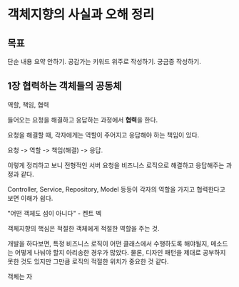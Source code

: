 # 객체지향의 사실과 오해 정리

## 목표
단순 내용 요약 안하기.
공감가는  키워드 위주로 작성하기.
궁금증 작성하기.

## 1장 협력하는 객체들의 공동체
역할, 책임, 협력

들어오는 요청을 해결하고 응답하는 과정에서 **협력**을 한다.

요청을 해결할 때, 각자에게는 역할이 주어지고 응답해야 하는 책임이 있다. 

요청 -> 역할 -> 책임(해결) -> 응답. 

이렇게 정리하고 보니 전형적인 서버 요청을 비즈니스 로직으로 해결하고 응답해주는 과정과 같다. 

Controller, Service, Repository, Model 등등이 각자의 역할을 가지고 협력한다고 보면 이해가 쉽다. 

"어떤 객체도 섬이 아니다" - 켄트 벡

객체지향의 핵심은 적절한 객체에게 적절한 역할을 주는 것. 

개발을 하다보면, 특정 비즈니스 로직이 어떤 클래스에서 수행하도록 해야될지, 메소드는 어떻게 나눠야 할지 아리송한 경우가 많았다. 물론, 디자인 패턴을 제대로 공부하지 못한 것도 있지만 그만큼 로직의 적절한 위치가 중요한 것 같다. 

객체는 자